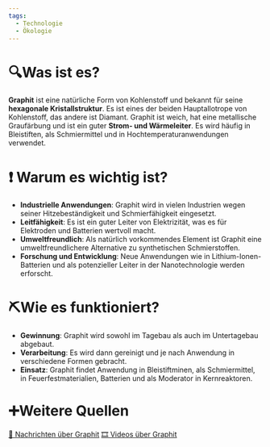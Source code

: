 ```yaml
---
tags:
  - Technologie
  - Ökologie
---
```

# 🔍Was ist es?
**Graphit** ist eine natürliche Form von Kohlenstoff und bekannt für seine **hexagonale Kristallstruktur**. Es ist eines der beiden Hauptallotrope von Kohlenstoff, das andere ist Diamant. Graphit ist weich, hat eine metallische Graufärbung und ist ein guter **Strom- und Wärmeleiter**. Es wird häufig in Bleistiften, als Schmiermittel und in Hochtemperaturanwendungen verwendet.

# ❗ Warum es wichtig ist?
- **Industrielle Anwendungen**: Graphit wird in vielen Industrien wegen seiner Hitzebeständigkeit und Schmierfähigkeit eingesetzt.
- **Leitfähigkeit**: Es ist ein guter Leiter von Elektrizität, was es für Elektroden und Batterien wertvoll macht.
- **Umweltfreundlich**: Als natürlich vorkommendes Element ist Graphit eine umweltfreundlichere Alternative zu synthetischen Schmierstoffen.
- **Forschung und Entwicklung**: Neue Anwendungen wie in Lithium-Ionen-Batterien und als potenzieller Leiter in der Nanotechnologie werden erforscht.

# ⛏Wie es funktioniert?
- **Gewinnung**: Graphit wird sowohl im Tagebau als auch im Untertagebau abgebaut.
- **Verarbeitung**: Es wird dann gereinigt und je nach Anwendung in verschiedene Formen gebracht.
- **Einsatz**: Graphit findet Anwendung in Bleistiftminen, als Schmiermittel, in Feuerfestmaterialien, Batterien und als Moderator in Kernreaktoren.

# ➕Weitere Quellen
[📄 Nachrichten über Graphit](https://www.google.com/search?q=Graphit&tbm=nws)
[🎞 Videos über Graphit](https://www.google.com/search?q=Graphit&tbm=vid)